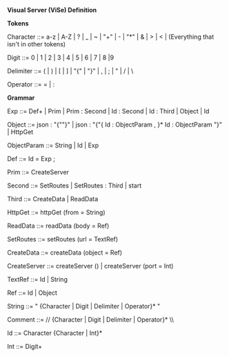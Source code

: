 **Visual Server (ViSe) Definition**

**Tokens**

Character   ::=  a-z | A-Z | ? | \_ | ~ | &quot;+&quot; | - | &quot;\*&quot; | &amp; | > | < | (Everything that isn&#39;t in other tokens)

Digit       ::=  0 | 1 | 2 | 3 | 4 | 5 | 6 | 7 | 8 |9

Delimiter   ::=  (  |  )  |  [ |  ] | &quot;{&quot; | &quot;}&quot; | , | ; | &quot; | / | \

Operator    ::=  = | :

**Grammar**

Exp         ::= Def+ | Prim | Prim : Second | Id : Second | Id : Third | Object | Id

Object ::= json : &quot;{&quot;&quot;}&quot; | json : &quot;{&quot;{ Id : ObjectParam , }\* Id : ObjectParam &quot;}&quot; | HttpGet

ObjectParam ::= String | Id | Exp

Def ::= Id = Exp ;

Prim  ::= CreateServer

Second ::= SetRoutes | SetRoutes : Third | start

Third ::= CreateData | ReadData

HttpGet ::= httpGet (from = String)

ReadData ::= readData (body = Ref)

SetRoutes ::= setRoutes (url = TextRef)

CreateData ::= createData (object = Ref)

CreateServer ::= createServer () | createServer (port = Int)

TextRef ::= Id | String

Ref ::= Id | Object

String ::= &quot; {Character | Digit | Delimiter | Operator}\* &quot;

Comment ::= // {Character | Digit | Delimiter | Operator}\* \\\\

Id ::= Character {Character | Int}\*

Int ::= Digit+
